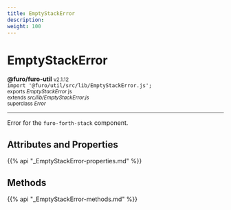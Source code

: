 ```yaml
---
title: EmptyStackError
description: 
weight: 100
---
```


# EmptyStackError

**@furo/furo-util** <small>v2.1.12</small>
<br>`import '@furo/util/src/lib/EmptyStackError.js';`<small>
<br>exports *EmptyStackError* js
<br>extends *src/lib/EmptyStackError.js*
<br>superclass *Error*</small>


****

Error for the `furo-forth-stack` component.

## Attributes and Properties
{{% api "_EmptyStackError-properties.md" %}}





## Methods
{{% api "_EmptyStackError-methods.md" %}}

